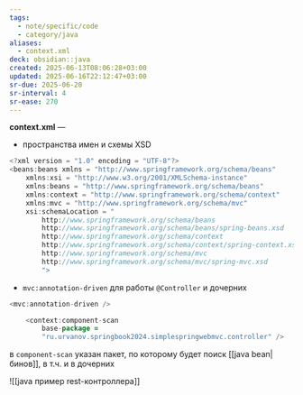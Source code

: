 ```yaml
---
tags:
  - note/specific/code
  - category/java
aliases:
  - context.xml
deck: obsidian::java
created: 2025-06-13T08:06:28+03:00
updated: 2025-06-16T22:12:47+03:00
sr-due: 2025-06-20
sr-interval: 4
sr-ease: 270
---
```


**context.xml**
—
- пространства имен и схемы XSD
```java
<?xml version = "1.0" encoding = "UTF-8"?>
<beans:beans xmlns = "http://www.springframework.org/schema/beans"
    xmlns:xsi = "http://www.w3.org/2001/XMLSchema-instance"
    xmlns:beans = "http://www.springframework.org/schema/beans"
    xmlns:context = "http://www.springframework.org/schema/context"
    xmlns:mvc = "http://www.springframework.org/schema/mvc"
    xsi:schemaLocation = "
        http://www.springframework.org/schema/beans
        http://www.springframework.org/schema/beans/spring-beans.xsd
        http://www.springframework.org/schema/context
        http://www.springframework.org/schema/context/spring-context.xsd
        http://www.springframework.org/schema/mvc
        http://www.springframework.org/schema/mvc/spring-mvc.xsd
        ">
```

- `mvc:annotation-driven` для работы `@Controller` и дочерних
```java
<mvc:annotation-driven />

    <context:component-scan
        base-package = 
        "ru.urvanov.springbook2024.simplespringwebmvc.controller" />
```
в `component-scan` указан пакет, по которому будет поиск [[java bean|бинов]], в т.ч. и в дочерних

![[java пример rest-контроллера]]
